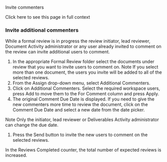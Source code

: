Invite commenters

Click here to see this page in full context

###  Invite additional commenters

While a formal review is in progress the review initiator, lead reviewer,
Document Activity administrator or any user already invited to comment on the
review can invite additional users to comment.

  1. In the appropriate Formal Review folder select the documents under review that you want to invite users to comment on.  Note  If you select more than one document, the users you invite will be added to all of the selected reviews. 
  2. From the Assign drop-down menu, select Additional Commenters. 
  3. Click on Additional Commenters. Select the required workspace users, press Add to move them to the For Comment column and press Apply. 
  4. The original Comment Due Date is displayed. If you need to give the new commenters more time to review the document, click on the Comment Due Date and select a new date from the date picker. 

Note  Only the initiator, lead reviewer or Deliverables Activity administrator
can change the due date.

  1. Press the Send button to invite the new users to comment on the selected reviews. 

In the Reviews Completed counter, the total number of expected reviews is
increased.

